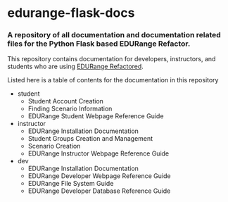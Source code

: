 # edurange-flask-docs

### A repository of all documentation and documentation related files for the Python Flask based EDURange Refactor.


This repository contains documentation for developers, instructors, and students who are using [EDURange Refactored](https://github.com/coojac09/edurange-flask).

Listed here is a table of contents for the documentation in this repository

- student
  - Student Account Creation
  - Finding Scenario Information
  - EDURange Student Webpage Reference Guide
- instructor
  - EDURange Installation Documentation
  - Student Groups Creation and Management
  - Scenario Creation
  - EDURange Instructor Webpage Reference Guide
- dev
  - EDURange Installation Documentation
  - EDURange Developer Webpage Reference Guide
  - EDURange File System Guide
  - EDURange Developer Database Reference Guide
